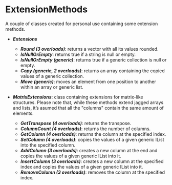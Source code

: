 # ExtensionMethods

A couple of classes created for personal use containing some extension methods.

- ***Extensions***

  - ***Round (3 overloads)***: returns a vector with all its values rounded.
  - ***IsNullOrEmpty***: returns true if a string is null or empty.
  - ***IsNullOrEmpty (generic)***: returns true if a generic collection is null or empty.
  - ***Copy (generic, 2 overloads)***: returns an array containing the copied values of a generic collection.
  - ***Move (generic)***: moves an element from one position to another within an array or generic list.

 - ***MatrixExtensions***: class containing extensions for matrix-like structures. Please note that, while these methods extend jagged arrays and lists, it’s asumed that all the "columns" contain the same amount of elements.
   - ***GetTranspose (4 overloads)***: returns the transpose.
   - ***ColumnCount (4 overloads)***: returns the number of columns.
   - ***GetColumn (4 overloads)***: returns the column at the specified index.
   - ***SetColumn (4 overloads)***: copies the values of a given generic IList into the specified column.
   - ***AddColumn (3 overloads)***: creates a new column at the end and copies the values of a given generic IList into it.
   - ***InsertColumn (3 overloads)***: creates a new column at the specified index and copies the values of a given generic IList into it.
   - ***RemoveColumn (3 overloads)***: removes the column at the specified index.

